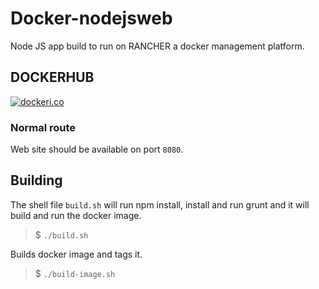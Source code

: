 # Docker-nodejsweb

Node JS app build to run on RANCHER a docker management platform.

## DOCKERHUB

[![dockeri.co](http://dockeri.co/image/dmportella/nodejsweb)](https://hub.docker.com/r/dmportella/nodejsweb/)

### Normal route

Web site should be available on port `8080`.

## Building

The shell file `build.sh` will run npm install, install and run grunt and it will build and run the docker image.

> $ `./build.sh`

Builds docker image and tags it.

> $ `./build-image.sh`